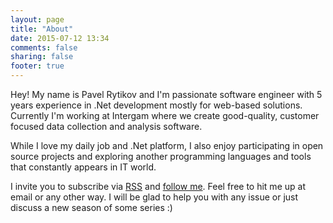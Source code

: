 ```yaml
---
layout: page
title: "About"
date: 2015-07-12 13:34
comments: false
sharing: false
footer: true
---
```


Hey! My name is Pavel Rytikov and I'm passionate software engineer with 5 years experience in .Net development mostly for web-based solutions. Currently I'm working at Intergam where we create good-quality, customer focused data collection and analysis software.

While I love my daily job and .Net platform, I also enjoy participating in open source projects and exploring another programming languages and tools that constantly appears in IT world.

I invite you to subscribe via [RSS](/atom.xml) and [follow me](https://twitter.com/thewurdum). Feel free to hit me up at email or any other way. I will be glad to help you with any issue or just discuss a new season of some series :)